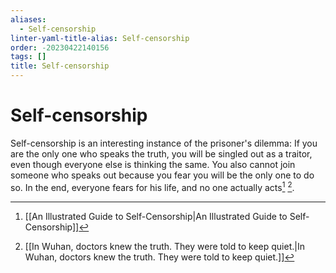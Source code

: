 ```yaml
---
aliases:
  - Self-censorship
linter-yaml-title-alias: Self-censorship
order: -20230422140156
tags: []
title: Self-censorship
---
```


# Self-censorship

Self-censorship is an interesting instance of the prisoner's dilemma: If you are the only one who speaks the truth, you will be singled out as a traitor, even though everyone else is thinking the same. You also cannot join someone who speaks out because you fear you will be the only one to do so. In the end, everyone fears for his life, and no one actually acts[^1] [^2].

[^1]: [[An Illustrated Guide to Self-Censorship|An Illustrated Guide to Self-Censorship]]
[^2]: [[In Wuhan, doctors knew the truth. They were told to keep quiet.|In Wuhan, doctors knew the truth. They were told to keep quiet.]]